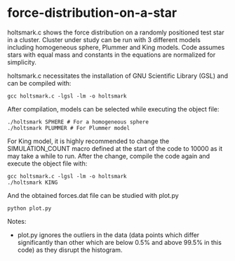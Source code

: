 # force-distribution-on-a-star
holtsmark.c shows the force distribution on a randomly positioned test star in a cluster. Cluster under study can be run with 3 different models including homogeneous sphere, Plummer and King models. Code assumes stars with equal mass and constants in the equations are normalized for simplicity.

holtsmark.c necessitates the installation of GNU Scientific Library (GSL) and can be compiled with:
```
gcc holtsmark.c -lgsl -lm -o holtsmark
```
After compilation, models can be selected while executing the object file:
```
./holtsmark SPHERE # For a homogeneous sphere
./holtsmark PLUMMER # For Plummer model
```
For King model, it is highly recommended to change the SIMULATION_COUNT macro defined at the start of the code to 10000 as it may take a while to run. After the change, compile the code again and execute the object file with:
```
gcc holtsmark.c -lgsl -lm -o holtsmark
./holtsmark KING
```

And the obtained forces.dat file can be studied with plot.py
```
python plot.py
```

Notes: 
* plot.py ignores the outliers in the data (data points which differ significantly than other which are below 0.5% and above 99.5% in this code) as they disrupt the histogram.
